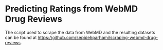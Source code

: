 # Predicting Ratings from WebMD Drug Reviews
The script used to scrape the data from WebMD and the resulting datasets can be found at https://github.com/sepidehparhami/scraping-webmd-drug-reviews.
